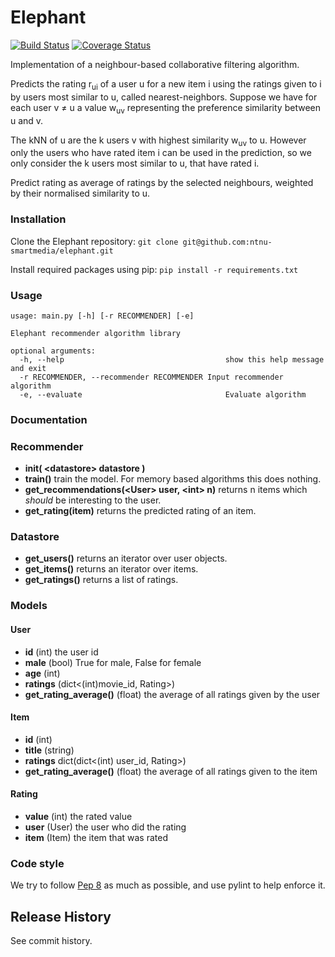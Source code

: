 # Elephant
[![Build Status](https://travis-ci.org/ntnu-smartmedia/elephant.png?branch=master)](https://travis-ci.org/ntnu-smartmedia/elephant)
[![Coverage Status](https://coveralls.io/repos/ntnu-smartmedia/elephant/badge.png)](https://coveralls.io/r/ntnu-smartmedia/elephant)


Implementation of a neighbour-based collaborative filtering algorithm.

Predicts the rating r<sub>ui</sub> of a user u for a new item i using the ratings given to i by users most similar to u, called nearest-neighbors. Suppose we have for each user v ≠ u a value w<sub>uv</sub> representing the preference similarity between u and v.


The kNN of u are the k users v with highest similarity w<sub>uv</sub> to u. However only the users who have rated item i can be used in the prediction, so we only consider the k users most similar to u, that have rated i.

Predict rating as average of ratings by the selected neighbours, weighted by their normalised similarity to u.



### Installation

Clone the Elephant repository:
`git clone git@github.com:ntnu-smartmedia/elephant.git`

Install required packages using pip:
`pip install -r requirements.txt`

### Usage

```
usage: main.py [-h] [-r RECOMMENDER] [-e]

Elephant recommender algorithm library

optional arguments:
  -h, --help            						show this help message and exit
  -r RECOMMENDER, --recommender RECOMMENDER	Input recommender algorithm
  -e, --evaluate        						Evaluate algorithm
```


### Documentation

### Recommender
* **init( \<datastore> datastore )**
* **train()** train the model. For memory based algorithms this does nothing.
* **get_recommendations(\<User> user, \<int> n)** returns n items which *should* be interesting to the user.
* **get_rating(item)** returns the predicted rating of an item.

### Datastore
* **get_users()** returns an iterator over user objects.
* **get_items()** returns an iterator over items.
* **get_ratings()** returns a list of ratings.

### Models

#### User
* **id** (int) the user id
* **male** (bool) True for male, False for female
* **age** (int)
* **ratings** (dict<(int)movie_id, Rating>)
* **get_rating_average()** (float) the average of all ratings given by the user

#### Item
* **id** (int)
* **title** (string)
* **ratings** dict(dict<(int) user_id, Rating>)
* **get_rating_average()** (float) the average of all ratings given to the item

#### Rating
* **value** (int) the rated value
* **user** (User) the user who did the rating
* **item** (Item) the item that was rated


### Code style
We try to follow [Pep 8](http://www.python.org/dev/peps/pep-0008/) as much as possible, and use pylint to help enforce it.

## Release History
See commit history.

